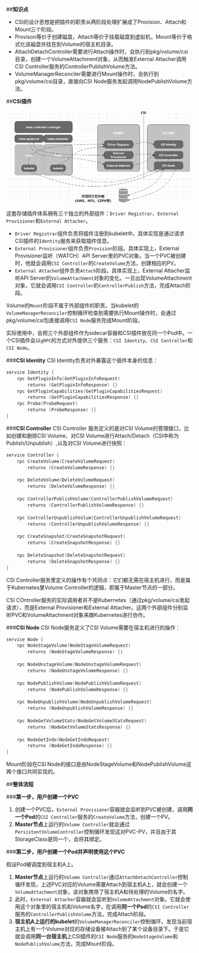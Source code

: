 ##**知识点**
- CSI的设计思想是把插件的职责从两阶段处理扩展成了Provision、Attach和Mount三个阶段。
- Provison等价于创建磁盘，Attach等价于挂载磁盘到虚拟机，Mount等价于格式化该磁盘并挂在到Volume的宿主机目录。
- AttachDetachController需要进行Attach操作时，会执行到pkg/volume/csi目录，创建一个VolumeAttachment对象，从而触发External Attacher调用CSI Controller服务的ControllerPublishVolume方法。
- VolumeManagerReconciler需要进行Mount操作时，会执行到pkg/volume/csi目录，直接向CSI Node服务发起调用NodePublishVolume方法。

##**CSI插件**

![插件存储](./images/插件存储.png)


这套存储插件体系拥有三个独立的外部组件：`Driver Registrar`、`External Provisioner`和`External Attacher`。

- `Driver Registrar`组件负责将插件注册到kubelet中。具体实现是通过请求CSI插件的`Identity`服务来获取插件信息。
- `External Provisioner`组件负责`Provision`阶段。具体实现上，External Provisioner监听（WATCH）API Server里的PVC对象。当一个PVC被创建时，他就会调用`CSI Controller`的`CreateVolume`方法，创建相应的PV。
- `External Attache`r组件负责`Attach`阶段。具体实现上，External Attacher监听API Server的`VolumeAttachment`对象的变化。一旦出现VolumeAttachment对象，它就会调用`CSI Controller`的`ControllerPublish`方法，完成Attach阶段。

Volume的`Mount`阶段不属于外部组件的职责。当kubelet的`VolumeManagerReconciler`控制循环检查到需要执行Mount操作时，会通过pkg/volume/csi包直接调用`CSI Node`服务完成Mount阶段。

实际使用中，会把三个外部组件作为sidecar容器和CSI插件放在同一个Pod中。一个CSI插件会以`gRPC`的方式对外提供三个服务：`CSI Identity`、`CSI Controller`和`CSI Node`。

###**CSI Identity**
CSI Identity负责对外暴露这个插件本身的信息：
```go
service Identity {
    rpc GetPluginInfo(GetPluginInfoRequest)
        returns (GetPluginInfoResponse) {}
    rpc GetPluginCapabilities(GetPluginCapabilitiesRequest)
        returns (GetPluginCapabilitiesResponse) {}
    rpc Probe(ProbeRequest)
        returns (ProbeResponse) {}
}
```

###**CSI Controller**
CSI Controller 服务定义的是对CSI Volume的管理接口，比如创建和删除CSI Volume、对CSI Volume进行Attach/Detach（CSI中称为Publish/Unpublish）,以及对CSI Volume进行快照：

```go
service Controller {
    rpc CreateVolume(CreateVolumeRequest)
        returns (CreateVolumeResponse) {}

    rpc DeleteVolume(DeleteVolumeRequest)
        returns (DeleteVolumeResponse) {}

    rpc ControllerPublishVolume(ControllerPublishVolumeRequest)
        returns (ControllerPublishVolumeResponse) {}

    rpc ControllerUnpublishVolum(ControllerUnpublishVolumeRequest)
        returns (ControllerUnpublishVolumeResponse) {}

    rpc CreateSnapshot(CreateSnapshotRequest)
        returns (CreateSnapshotResponse) {}

    rpc DeleteSnapshot(DeleteSnapshotRequest)
        returns (DeleteSnapshotResponse) {}
}
```

CSI Controller服务里定义的操作有个共同点：它们都无需在宿主机进行，而是属于Kubernetes里Volume Controller的逻辑，即属于Master节点的一部分。

CSI COntroller服务的实际调用者并不是Kubernetes（通过pkg/volume/csi发起请求），而是External Provisioner和External Attacher。这两个外部组件分别监听PVC和VolumeAttachment对象来跟Kubernetes进行协作。

###**CSI Node**
CSI Node服务定义了CSI Volume需要在宿主机进行的操作：
```go
service Node {
    rpc NodeStageVolume(NodeStageVolumeRequest)
        returns (NodeStageVolumeResponse) {}

    rpc NodeUnstageVolume(NodeUnstageVolumeRequest)
        returns (NodeUnstageVolumeResponse) {}

    rpc NodePublishVolume(NodePublishVolumeRequest)
        returns (NodePublishVolumeResponse) {}
    
    rpc NodeUnpublishVolume(NodeUnpublishVolumeRequest)
        returns (NodeUnpublishVolumeResponse) {}
    
    rpc NodeGetVolumeStats(NodeGetVolumeStatsRequest)
        returns (NodeGetVolumeStatsResponse) {}

    rpc NodeGetIndo(NodeGetIndoRequest)
        returns (NodeGetIndoResponse) {}
}
```

Mount阶段在CSI Node的接口是由NodeStageVolume和NodePublishVolume这两个接口共同实现的。

##**整体流程**

###**第一步，用户创建一个PVC**
1.  创建一个PVC后，`External Provisioner`容器就会监听到PVC被创建，调用**同一个Pod**的`CSI Controller`服务的`CreateVolume`方法，创建一个PV。
2.  **Master节点**上运行的`Volume Controller`就会通过`PersistentVolumeController`控制循环发现这对PVC-PV，并且由于其StorageClass是同一个，会将其绑定。
   
###**第二步，用户创建一个Pod并声明使用这个PVC**

假设Pod被调度到宿主机A上。

1.  **Master节点**上运行的`Volume Controller`通过`AttachDetachController`控制循环发现，上述PVC对应的Volume需要Attach到宿主机A上，就会创建一个`VolumeAttachment`对象，该对象携带了宿主机A和待处理的Volume的名字。
2.  此时，`External Attacher`容器就会监听到`VolumeAttachment`对象。它就会使用这个对象里的宿主机和Volume名字，在调用**同一个Pod**的`CSI Controller`服务的`ControllerPublishVolume`方法，完成Attach阶段。
3.  **宿主机A上运行的kubelet**的`VolumeManagerReconciler`控制循环，发现当前宿主机上有一个Volume对应的存储设备被Attach到了某个设备目录下。于是它就会调用**同一台宿主机**上CSI插件的`CSI Node`服务的`NodeStageVolume`和`NodePublishVolume`方法，完成Mount阶段。